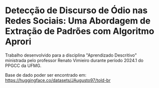 # Detecção de Discurso de Ódio nas Redes Sociais: Uma Abordagem de Extração de Padrões com Algoritmo Aprori
Trabalho desenvolvido para a disciplina "Aprendizado Descritivo" ministrada pelo professor Renato Vimieiro durante período 2024.1 do PPGCC da UFMG.

Base de dado poder ser encontrado em: https://huggingface.co/datasets/JAugusto97/told-br
